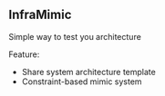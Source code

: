 ## InfraMimic

Simple way to test you architecture

Feature:
- Share system architecture template
- Constraint-based mimic system
